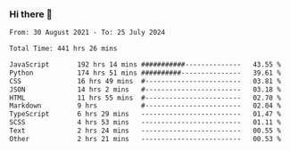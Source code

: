 ### Hi there 👋

<!--
**dominoto/dominoto** is a ✨ _special_ ✨ repository because its `README.md` (this file) appears on your GitHub profile.

Here are some ideas to get you started:

- 🔭 I’m currently working on ...
- 🌱 I’m currently learning ...
- 👯 I’m looking to collaborate on ...
- 🤔 I’m looking for help with ...
- 💬 Ask me about ...
- 📫 How to reach me: ...
- 😄 Pronouns: ...
- ⚡ Fun fact: ...
-->
<!--START_SECTION:waka-->

```txt
From: 30 August 2021 - To: 25 July 2024

Total Time: 441 hrs 26 mins

JavaScript       192 hrs 14 mins ###########--------------   43.55 %
Python           174 hrs 51 mins ##########---------------   39.61 %
CSS              16 hrs 49 mins  #------------------------   03.81 %
JSON             14 hrs 2 mins   #------------------------   03.18 %
HTML             11 hrs 55 mins  #------------------------   02.70 %
Markdown         9 hrs           #------------------------   02.04 %
TypeScript       6 hrs 29 mins   -------------------------   01.47 %
SCSS             4 hrs 53 mins   -------------------------   01.11 %
Text             2 hrs 24 mins   -------------------------   00.55 %
Other            2 hrs 21 mins   -------------------------   00.53 %
```

<!--END_SECTION:waka-->
